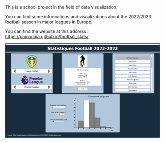 This is a school project in the field of data visualization.

You can find some informations and visualizations about the 2022/2023 football season in major leagues in Europe.

You can find the website at this address : https://pamarinia.github.io/football_stats/

![Page d'acceuil du site](data/frontpage.png)
